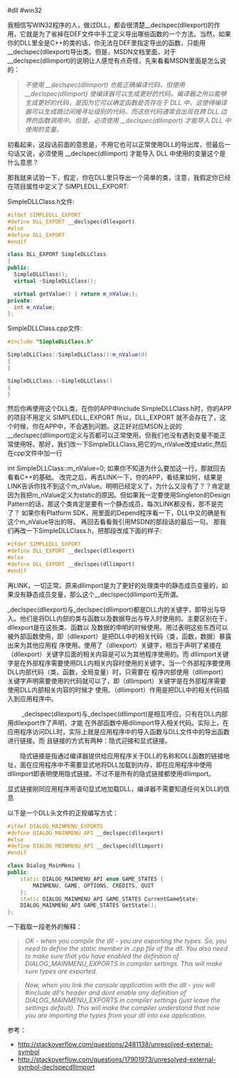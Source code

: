 #dll 
#win32


我相信写WIN32程序的人，做过DLL，都会很清楚__declspec(dllexport)的作用，它就是为了省掉在DEF文件中手工定义导出哪些函数的一个方法。当然，如果你的DLL里全是C++的类的话，你无法在DEF里指定导出的函数，只能用__declspec(dllexport)导出类。但是，MSDN文档里面，对于__declspec(dllimport)的说明让人感觉有点奇怪，先来看看MSDN里面是怎么说的：

> *不使用 __declspec(dllimport) 也能正确编译代码，但使用 __declspec(dllimport) 使编译器可以生成更好的代码。编译器之所以能够生成更好的代码，是因为它可以确定函数是否存在于 DLL 中，这使得编译器可以生成跳过间接寻址级别的代码，而这些代码通常会出现在跨 DLL 边界的函数调用中。但是，必须使用 __declspec(dllimport) 才能导入 DLL 中使用的变量。*

初看起来，这段话前面的意思是，不用它也可以正常使用DLL的导出库，但最后一句话又说，必须使用 __declspec(dllimport) 才能导入 DLL 中使用的变量这个是什么意思？

那我就来试验一下，假定，你在DLL里只导出一个简单的类，注意，我假定你已经在项目属性中定义了 SIMPLEDLL_EXPORT:

SimpleDLLClass.h文件:

```cpp
#ifdef SIMPLEDLL_EXPORT
#define DLL_EXPORT __declspec(dllexport)
#else
#define DLL_EXPORT
#endif

class DLL_EXPORT SimpleDLLClass
{
public:
  SimpleDLLClass();
  virtual ~SimpleDLLClass();

  virtual getValue() { return m_nValue;};
private:
  int m_nValue;
};
```

SimpleDLLClass.cpp文件:
```cpp
#include "SimpleDLLClass.h"

SimpleDLLClass::SimpleDLLClass():m_nValue(0)
{
}

SimpleDLLClass::~SimpleDLLClass()
{
}
```
然后你再使用这个DLL类，在你的APP中include SimpleDLLClass.h时，你的APP的项目不用定义 SIMPLEDLL_EXPORT 所以，DLL_EXPORT 就不会存在了，这个时候，你在APP中，不会遇到问题。这正好对应MSDN上说的__declspec(dllimport)定义与否都可以正常使用。但我们也没有遇到变量不能正常使用呀。那好，我们改一下SimpleDLLClass,把它的m_nValue改成static,然后在cpp文件中加一行

int SimpleDLLClass::m_nValue=0;
如果你不知道为什么要加这一行，那就回去看看C++的基础。 改完之后，再去LINK一下，你的APP，看结果如何，结果是LINK告诉你找不到这个m_nValue。明明已经定义了，为什么又没有了？？肯定是因为我把m_nValue定义为static的原因。但如果我一定要使用Singleton的Design Pattern的话，那这个类肯定是要有一个静态成员，每次LINK都没有，那不是完了？ 如果你有Platform SDK，用里面的Depend程序看一下，DLL中又的确是有这个m_nValue导出的呀。
再回去看看我引用MSDN的那段话的最后一句。 那我们再改一下SimpleDLLClass.h，把那段改成下面的样子:

```cpp
#ifdef SIMPLEDLL_EXPORT
#define DLL_EXPORT __declspec(dllexport)
#else
#define DLL_EXPORT __declspec(dllimport)
#endif
```
再LINK，一切正常。原来dllimport是为了更好的处理类中的静态成员变量的，如果没有静态成员变量，那么这个__declspec(dllimport)无所谓。

_declspec(dllexport)与_declspec(dllimport)都是DLL内的关键字，即导出与导入。他们是将DLL内部的类与函数以及数据导出与导入时使用的。主要区别在于，dllexport是在这些类、函数以 及数据的申明的时候使用。用过表明这些东西可以被外部函数使用，即（dllexport）是把DLL中的相关代码（类，函数，数据）暴露出来为其他应用程 序使用。使用了（dllexport）关键字，相当于声明了紧接在（dllexport）关键字后面的相关内容是可以为其他程序使用的。而 dllimport关键字是在外部程序需要使用DLL内相关内容时使用的关键字。当一个外部程序要使用DLL内部代码（类，函数，全局变量）时，只需要在 程序内部使用（dllimport）关键字声明需要使用的代码就可以了，即（dllimport）关键字是在外部程序需要使用DLL内部相关内容的时候才 使用。（dllimport）作用是把DLL中的相关代码插入到应用程序中。

　　 _declspec(dllexport)与_declspec(dllimport)是相互呼应，只有在DLL内部用dllexport作了声明，才能 在外部函数中用dllimport导入相关代码。实际上，在应用程序访问DLL时，实际上就是应用程序中的导入函数与DLL文件中的导出函数进行链接。而 且链接的方式有两种：隐式迎接和显式链接。

　　隐式链接是指通过编译器提供给应用程序关于DLL的名称和DLL函数的链接地址，面在应用程序中不需要显式地将DLL加载到内存，即在应用程序中使用dllimport即表明使用隐式链接。不过不是所有的隐式链接都使用dllimport。

显式链接刚同应用程序用语句显式地加载DLL，编译器不需要知道任何关DLL的信息

以下是一个DLL头文件的正规编写方式：

```cpp
#ifdef DIALOG_MAINMENU_EXPORTS
#define DIALOG_MAINMENU_API __declspec(dllexport) 
#else
#define DIALOG_MAINMENU_API __declspec(dllimport) 
#endif

class Dialog_MainMenu {
public:
    static DIALOG_MAINMENU_API enum GAME_STATES {
        MAINMENU, GAME, OPTIONS, CREDITS, QUIT
    };
    static DIALOG_MAINMENU_API GAME_STATES CurrentGameState;
    DIALOG_MAINMENU_API GAME_STATES GetState();
};
```
一下截取一段老外的解释：

> *OK - when you compile the dll - you are exporting the types. So, you need to define the static member in .cpp file of the dll. You also need to make sure that you have enabled the definition of DIALOG_MAINMENU_EXPORTS in compiler settings. This will make sure types are exported.*

> *Now, when you link the console application with the dll - you will #include dll's header and dont enable any definition of DIALOG_MAINMENU_EXPORTS in compiler settings (just leave the settings default). This will make the compiler understand that now you are importing the types from your dll into exe application.*

参考：

- http://stackoverflow.com/questions/2481138/unresolved-external-symbol
- http://stackoverflow.com/questions/17901973/unresolved-external-symbol-declspecdllimport